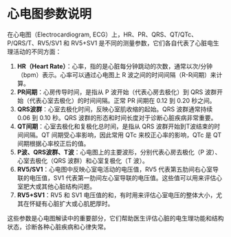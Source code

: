 # 心电图参数说明

在心电图（Electrocardiogram, ECG）上，HR、PR、QRS、QT/QTc、P/QRS/T、RV5/SV1 和 RV5+SV1 是不同的测量参数，它们各自代表了心脏电生理活动的不同方面：

1. __HR（Heart Rate）__：心率，指的是心脏每分钟跳动的次数，通常以次/分钟（bpm）表示。心率可以通过心电图上 R 波之间的时间间隔（R-R间期）来计算。
2. __PR间期__：心房传导时间，是指从 P 波开始（代表心房去极化）到 QRS 波群开始（代表心室去极化）的时间间隔。正常 PR 间期在 0.12 到 0.20 秒之间。
3. __QRS波群__：心室去极化时间，反映心室肌收缩的起始。QRS 波群通常持续 0.06 到 0.10 秒。QRS 波群的形态和时间长度对于诊断心脏疾病非常重要。
4. __QT间期__：心室去极化和复极化总时间，是指从 QRS 波群开始到T波结束的时间间隔。QT 间期受心率影响，因此常用 QTc 来校正心率的影响，QTc 是 QT 间期根据心率校正后的值。
5. __P波、QRS波群、T波__：心电图上的主要波形，分别代表心房去极化（P 波）、心室去极化（QRS 波群）和心室复极化（T 波）。
6. __RV5/SV1__：心电图中反映心室电活动的电压值，RV5 代表第五肋间右心室导联的电压值，SV1 代表第一肋间左心室导联的电压值。这些值可以用来评估心室肥大或其他心脏结构问题。
7. __RV5+SV1__：RV5 和 SV1 电压值的和，有时用来评估心室电压的整体大小，尤其在怀疑有心脏扩大或心肌肥厚时。

这些参数是心电图解读中的重要部分，它们帮助医生评估心脏的电生理功能和结构状态，诊断各种心脏疾病和心律失常。
